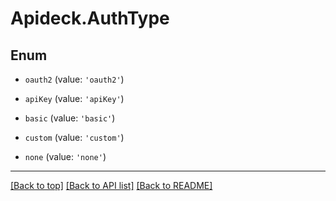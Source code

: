 # Apideck.AuthType

## Enum


* `oauth2` (value: `'oauth2'`)

* `apiKey` (value: `'apiKey'`)

* `basic` (value: `'basic'`)

* `custom` (value: `'custom'`)

* `none` (value: `'none'`)


---

[[Back to top]](#) [[Back to API list]](../../../../README.md#documentation-for-api-endpoints) [[Back to README]](../../../../README.md)


